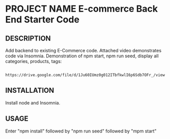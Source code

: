 # PROJECT NAME E-commerce Back End Starter Code

## DESCRIPTION
Add backend to existing E-Commerce code. Attached video demonstrates code via Insomnia.
Demonstration of npm start, npm run seed, display all categories, products, tags:

        https://drive.google.com/file/d/1Ju60IUmz0g012ITbfkwlI6p6Sdb7OFr_/view


## INSTALLATION
Install node and Insomnia.

## USAGE
Enter "npm install" followed by "npm run seed" followed by "mpm start"